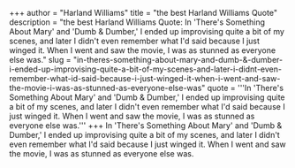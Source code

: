 +++
author = "Harland Williams"
title = "the best Harland Williams Quote"
description = "the best Harland Williams Quote: In 'There's Something About Mary' and 'Dumb & Dumber,' I ended up improvising quite a bit of my scenes, and later I didn't even remember what I'd said because I just winged it. When I went and saw the movie, I was as stunned as everyone else was."
slug = "in-theres-something-about-mary-and-dumb-&-dumber-i-ended-up-improvising-quite-a-bit-of-my-scenes-and-later-i-didnt-even-remember-what-id-said-because-i-just-winged-it-when-i-went-and-saw-the-movie-i-was-as-stunned-as-everyone-else-was"
quote = '''In 'There's Something About Mary' and 'Dumb & Dumber,' I ended up improvising quite a bit of my scenes, and later I didn't even remember what I'd said because I just winged it. When I went and saw the movie, I was as stunned as everyone else was.'''
+++
In 'There's Something About Mary' and 'Dumb & Dumber,' I ended up improvising quite a bit of my scenes, and later I didn't even remember what I'd said because I just winged it. When I went and saw the movie, I was as stunned as everyone else was.
